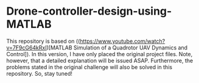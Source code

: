 # Drone-controller-design-using-MATLAB

This repository is based on ((https://www.youtube.com/watch?v=7F9cG64kRxI)[MATLAB Simulation of a Quadrotor UAV Dynamics and Control]). In this version, I have only placed the original project files. Note, however, that a detailed explanation will be issued ASAP. Furthermore, the problems stated in the original challenge will also be solved in this repository. So, stay tuned!
